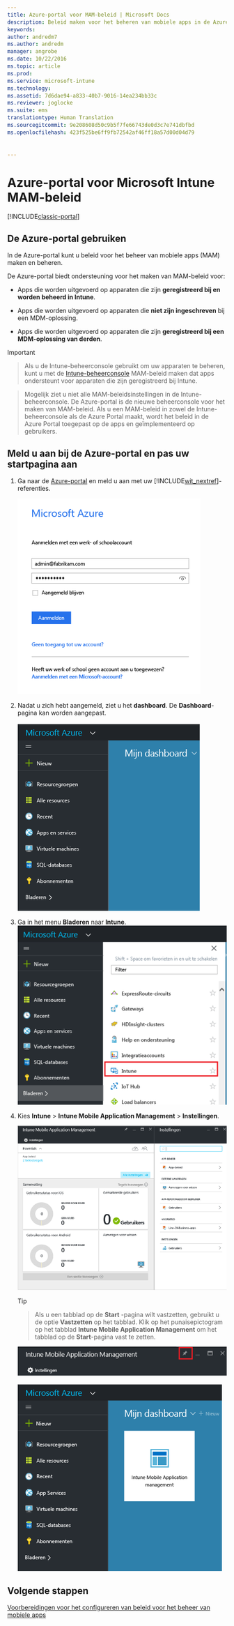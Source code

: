```yaml
---
title: Azure-portal voor MAM-beleid | Microsoft Docs
description: Beleid maken voor het beheren van mobiele apps in de Azure Portal. De beleidsregels die u hier maakt kunnen worden toegepast op apparaten met of zonder inschrijving bij Intune.
keywords: 
author: andredm7
ms.author: andredm
manager: angrobe
ms.date: 10/22/2016
ms.topic: article
ms.prod: 
ms.service: microsoft-intune
ms.technology: 
ms.assetid: 7d6dae94-a833-40b7-9016-14ea234bb33c
ms.reviewer: joglocke
ms.suite: ems
translationtype: Human Translation
ms.sourcegitcommit: 9e208608d50c9b5f7fe66743de0d3c7e741dbfbd
ms.openlocfilehash: 423f525be6ff9fb72542af46ff18a57d00d04d79


---
```


# <a name="azure-portal-for-microsoft-intune-mam-policies"></a>Azure-portal voor Microsoft Intune MAM-beleid

[!INCLUDE[classic-portal](../includes/classic-portal.md)]

## <a name="use-the-azure-portal"></a>De Azure-portal gebruiken
In de Azure-portal kunt u beleid voor het beheer van mobiele apps (MAM) maken en beheren.

De Azure-portal biedt ondersteuning voor het maken van MAM-beleid voor:
- Apps die worden uitgevoerd op apparaten die zijn **geregistreerd bij en worden beheerd in Intune**.

- Apps die worden uitgevoerd op apparaten die **niet zijn ingeschreven** bij een MDM-oplossing.
- Apps die worden uitgevoerd op apparaten die zijn **geregistreerd bij een MDM-oplossing van derden**.

>[!IMPORTANT]


> Als u de Intune-beheerconsole gebruikt om uw apparaten te beheren, kunt u met de [Intune-beheerconsole](configure-and-deploy-mobile-application-management-policies-in-the-microsoft-intune-console.md) MAM-beleid maken dat apps ondersteunt voor apparaten die zijn geregistreerd bij Intune.

> Mogelijk ziet u niet alle MAM-beleidsinstellingen in de Intune-beheerconsole. De Azure-portal is de nieuwe beheerconsole voor het maken van MAM-beleid. Als u een MAM-beleid in zowel de Intune-beheerconsole als de Azure Portal maakt, wordt het beleid in de Azure Portal toegepast op de apps en geïmplementeerd op gebruikers.


## <a name="sign-in-to-the-azure-portal-and-customize-your-start-page"></a>Meld u aan bij de Azure-portal en pas uw startpagina aan

1.  Ga naar de [Azure-portal](https://portal.azure.com) en meld u aan met uw [!INCLUDE[wit_nextref](../includes/wit_nextref_md.md)]-referenties.

    ![Schermopname van de aanmeldpagina van de Azure-portal](../media/AppManagement/AzurePortal_MAMSigninPage.png)

2.  Nadat u zich hebt aangemeld, ziet u het **dashboard**. De **Dashboard**-pagina kan worden aangepast.

    ![Schermopname van het dashboard van de Azure-portal](../media/AppManagement/AzurePortal_MAMStartboard_NoMAM.png)

3.  Ga in het menu **Bladeren** naar **Intune**.![Schermopname van het menu Bladeren waarin Intune is gemarkeerd](../media/AppManagement/AzurePortal_MAM_Browse_Intune.png)

4.  Kies **Intune** > **Intune Mobile Application Management** > **Instellingen**.

    ![Schermafbeelding van het tabblad Intune Mobile Application Management](../media/AppManagement/AzurePortal_MAM_Mainblade.png)

    > [!TIP]

    > Als u een tabblad op de **Start** -pagina wilt vastzetten, gebruikt u de optie **Vastzetten** op het tabblad. Klik op het punaisepictogram op het tabblad **Intune Mobile Application Management** om het tabblad op de **Start**-pagina vast te zetten.

    ![Schermopname van het tabblad Intune Mobile Application Management waarop het pictogram Vastmaken is gemarkeerd](../media/AppManagement/AzurePortal_MAM_PinBladeAction.png)

    ![Schermopname van het dashboard met de vastgemaakte Intune-tegel](../media/AppManagement/AzurePortal_MAM_Startboard_withMAM.png)
## <a name="next-steps"></a>Volgende stappen
[Voorbereidingen voor het configureren van beleid voor het beheer van mobiele apps](get-ready-to-configure-mobile-app-management-policies-with-microsoft-intune.md)



<!--HONumber=Dec16_HO3-->


